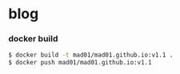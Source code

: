 # blog 


### docker build
```bash
$ docker build -t mad01/mad01.github.io:v1.1 .
$ docker push mad01/mad01.github.io:v1.1
```
